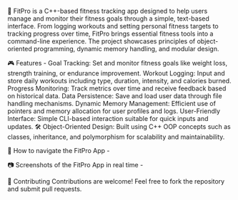 🏹 FitPro is a C++-based fitness tracking app designed to help users manage and monitor their fitness goals through a simple, text-based interface. From logging workouts and setting personal fitness targets to tracking progress over time, FitPro brings essential fitness tools into a command-line experience. The project showcases principles of object-oriented programming, dynamic memory handling, and modular design.

🎮 Features - Goal Tracking: Set and monitor fitness goals like weight loss, strength training, or endurance improvement.
Workout Logging: Input and store daily workouts including type, duration, intensity, and calories burned.
Progress Monitoring: Track metrics over time and receive feedback based on historical data.
Data Persistence: Save and load user data through file handling mechanisms.
Dynamic Memory Management: Efficient use of pointers and memory allocation for user profiles and logs.
User-Friendly Interface: Simple CLI-based interaction suitable for quick inputs and updates.
🛠️ Object-Oriented Design: Built using C++ OOP concepts such as classes, inheritance, and polymorphism for scalability and maintainability.

📜 How to navigate the FitPro App - 


📷 Screenshots of the FitPro App in real time - 



🤝 Contributing Contributions are welcome! Feel free to fork the repository and submit pull requests.
